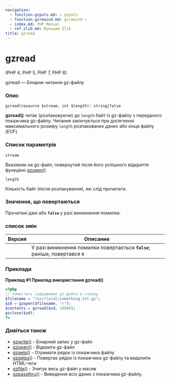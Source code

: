 ```yaml
---
navigation:
  - function.gzputs.md: « gzputs
  - function.gzrewind.md: gzrewind »
  - index.md: PHP Manual
  - ref.zlib.md: Функции Zlib
title: gzread
---
```

# gzread

(PHP 4, PHP 5, PHP 7, PHP 8)

gzread — Бінарне читання gz-файлу

### Опис

```methodsynopsis
gzread(resource $stream, int $length): string|false
```

**gzread()** читає (розпаковуючи) до `length` байт із gz-файлу з переданого покажчика gz-файлу. Читання закінчується при досягненні максимального розміру `length` розпакованих даних або кінця файлу (EOF)

### Список параметрів

`stream`

Вказівник на gz-файл, повернутий після його успішного відкриття функцією [gzopen()](function.gzopen.md)

`length`

Кількість байт (після розпакування), які слід прочитати.

### Значення, що повертаються

Прочитані дані або **`false`** у разі виникнення помилки.

### список змін

| Версия | Описание |
| --- | --- |
|  | У разі виникнення помилки повертається **`false`**; раніше, повертався `0` |

### Приклади

**Приклад #1 Приклад використання **gzread()****

```php
<?php
// поместить содержимое gz-файла в строку
$filename = "/usr/local/something.txt.gz";
$zd = gzopen($filename, "r");
$contents = gzread($zd, 10000);
gzclose($zd);
?>
```

### Дивіться також

-   [gzwrite()](function.gzwrite.md) - Бінарний запис у gz-файл
-   [gzopen()](function.gzopen.md) - Відкрити gz-файл
-   [gzgets()](function.gzgets.md) - Отримати рядок із покажчика файлу
-   [gzgetss()](function.gzgetss.md) - Повертає рядок із покажчика gz-файлу та видалити HTML-теги
-   [gzfile()](function.gzfile.md) - Зчитує весь gz-файл у масив
-   [gzpassthru()](function.gzpassthru.md) - Виведення всіх даних з покажчика gz-файлу.
